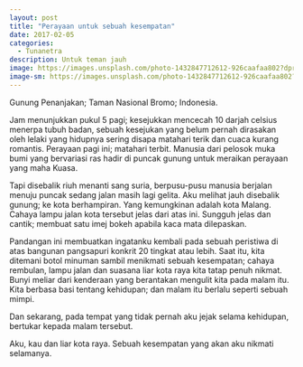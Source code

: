```yaml
---
layout: post
title: "Perayaan untuk sebuah kesempatan"
date: 2017-02-05
categories:
  - Tunanetra
description: Untuk teman jauh
image: https://images.unsplash.com/photo-1432847712612-926caafaa802?dpr=1&auto=format&fit=crop&w=1500&h=860&q=80
image-sm: https://images.unsplash.com/photo-1432847712612-926caafaa802?dpr=1&auto=format&fit=crop&w=500&h=300&q=80
---
```


Gunung Penanjakan; Taman Nasional Bromo; Indonesia.

Jam menunjukkan pukul 5 pagi; kesejukkan mencecah 10 darjah celsius menerpa tubuh badan, sebuah kesejukan yang belum pernah dirasakan
oleh lelaki yang hidupnya sering disapa matahari terik dan cuaca kurang romantis. 
Perayaan pagi ini; matahari terbit. Manusia dari pelosok muka bumi yang bervariasi ras hadir di puncak gunung untuk meraikan perayaan yang maha Kuasa.

Tapi disebalik riuh menanti sang suria, berpusu-pusu manusia berjalan menuju puncak sedang jalan masih lagi gelita.
Aku melihat jauh disebalik gunung; ke kota berhampiran. Yang kemungkinan adalah kota Malang. Cahaya lampu jalan kota tersebut jelas dari atas ini. Sungguh jelas dan cantik; membuat satu imej bokeh apabila kaca mata 
dilepaskan.

Pandangan ini membuatkan ingatanku kembali pada sebuah peristiwa di atas bangunan pangsapuri konkrit 20 tingkat atau lebih.
Saat itu, kita ditemani botol minuman sambil menikmati sebuah kesempatan;
cahaya rembulan, lampu jalan dan suasana liar kota raya kita tatap
penuh nikmat. Bunyi meliar dari kenderaan yang berantakan mengulit
kita pada malam itu. Kita berbasa basi tentang kehidupan; dan malam itu berlalu 
seperti sebuah mimpi.

Dan sekarang, pada tempat yang tidak pernah aku jejak selama kehidupan,
bertukar kepada malam tersebut.

Aku, kau dan liar kota raya. Sebuah kesempatan yang akan aku nikmati selamanya.